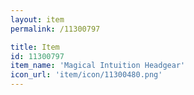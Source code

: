 ```yaml
---
layout: item
permalink: /11300797

title: Item
id: 11300797
item_name: 'Magical Intuition Headgear'
icon_url: 'item/icon/11300480.png'
---
```

